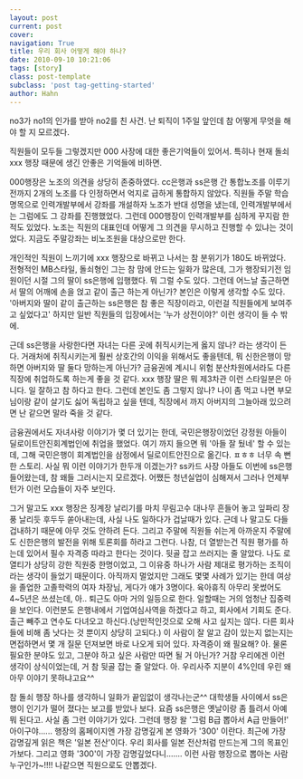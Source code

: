 ```yaml
---
layout: post
current: post
cover:  
navigation: True
title: 우리 회사 어떻게 해야 하나?
date: 2010-09-10 10:21:06
tags: [story]
class: post-template
subclass: 'post tag-getting-started'
author: Hahn
---
```


no3가 no1의 인가를 받아 no2를 친 사건.
난 퇴직이 1주일 앞인데
참 어떻게 무엇을 해야 할 지 모르겠다.

직원들이 모두들 그렇겠지만 000 사장에 대한 좋은기억들이 있어서.
특히나 현재 돌쇠 xxx 행장 때문에 생긴 안좋은 기억들에 비하면.

000행장은 노조의 의견을 상당히 존중하였다.
cc은행과 ss은행 간 통합노조를 이루기 전까지 2개의 노조를 다 인정하면서 억지로 급하게 통합하지 않았다. 직원들 주말 학습 명목으로 인력개발부에서 강좌를 개설하자 노조가 반대 성명을 냈는데, 인력개발부에서는 그럼에도 그 강좌를 진행했었다. 그런데 000행장이 인력개발부를 심하게 꾸지람 한 적도 있었다. 노조는 직원의 대표인데 어떻게 그 의견을 무시하고 진행할 수 있냐는 것이었다. 지금도 주말강좌는 비노조원을 대상으로만 한다.

개인적인 직원이 느끼기에 xxx 행장으로 바뀌고 나서는 참 분위기가 180도 바뀌었다. 전형적인 MB스타일, 돌쇠형인 그는 참 맘에 안드는 일화가 많은데, 그가 행장되기전 임원이던 시절 그의 딸이 ss은행에 입행했다. 뭐 그럴 수도 있다. 그런데 어느날 출근하면서 딸의 어깨에 손을 얹고 같이 출근 하는게 아닌가? 본인은 이렇게 생각할 수도 있다. '아버지와 딸이 같이 출근하는 ss은행은 참 좋은 직장이라고, 이런걸 직원들에게 보여주고 싶었다고' 하지만 일반 직원들의 입장에서는 '누가 상전이야?' 이런 생각이 들 수 밖에.

 근데 ss은행을 사랑한다면 자녀는 다른 곳에 취직시키는게 옳지 않나? 라는 생각이 든다. 거래처에 취직시키는게 훨씬 상호간의 이익을 위해서도 좋을텐데, 뭐 신한은행이 망하면 아버지와 딸 둘다 망하는게 아닌가? 금융권에 계시니 위험 분산차원에서라도 다른 직장에 취업하도록 하는게 좋을 것 같다. xxx 행장 딸은 뭐 제3차관 이런 스타일분은 아니다. 일 잘하고 참 하다고 한다. 그런데 본인도 좀 그렇지 않나? 나이 좀 먹고 나면 부모님이랑 같이 살기도 싫어 독립하고 싶을 텐데, 직장에서 까지 아버지의 그늘아래 있으려면 난 같으면 말라 죽을 것 같다. 

금융권에서도 자녀사랑 이야기가 몇 더 있기는 한데, 국민은행장이었던 강정원 아들이 딜로이트안진회계법인에 취업을 했었다. 여기 까지 들으면 뭐 '아들 잘 뒀네' 할 수 있는데, 그해 국민은행이 회계법인을 삼정에서 딜로이트안진으로 옮긴다. ㅍㅎㅎ 
너무 속 뻔한 스토리. 사실 뭐 이런 이야기가 한두개 이겠는가?
ss카드 사장 아들도 이번에 ss은행 들어왔는데, 참 왜들 그러시는지 모르겠다. 어쨌든 청년실업이 심해져서 그러나 언제부턴가 이런 모습들이 자주 보인다.  

그거 말고도 xxx 행장은 징계장 날리기를 마치 무림고수 대나무 흔들어 놓고 잎파리 장풍 날리듯 후두두 쏟아내는데, 사실 나도 일하다가 겁날때가 있다. 근데 나 말고도 다들 겁내하기 때문에 아무 것도 안하려 든다. 그리고 주말에 직원들 쉬는게 아까운지 주말에도 신한은행의 발전을 위해 토론회를 하라고 그런다. 나참, 더 열받는건 직원 평가를 하는데 있어서 필수 자격증 따라고 한다는 것이다. 뒷골 잡고 쓰러지는 줄 알았다. 나도 로열티가 상당히 강한 직원중 한명이었고, 그 이유중 하나가 사람 제대로 평가하는 조직이라는 생각이 들었기 때문이다. 아직까지 멀었지만 그래도 몇몇 사례가 있기는 한데 여상을 졸업한 고졸학력의 여자 차장님, 게다가 얘가 3명이다. 육아휴직 아무리 못썼어도 4~5년은 쓰셨는데, 아.. 퇴근도 아마 거의 일등으로 한다. 일할때는 거의 엄청난 집중력을 보인다. 이런분도 은행내에서 기업여심사역을 하겠다고 하고, 회사에서 기회도 준다. 출근 빼주고 연수도 다녀오고 하신다.(낭만적인것으로 오해 사고 싶지는 않다. 다른 회사들에 비해 좀 낫다는 것 뿐이지 상당히 고되다.) 이 사람이 잘 알고 감이 있는지 없는지는 면접하면서 몇 개 질문 던져보면 바로 나오게 되어 있다. 
자격증이 왜 필요해? 아. 물론 필요한 분야도 있고, 그분야 하고 싶은 사람만 따면 될 거 아닌가? 거참 우리에겐 이런 생각이 상식이었는데, 거 참 뒷골 잡는 줄 알았다. 
아. 우리사주 지분이 4%인데 우린 왜 아무 이야기 못하냐고요^^ 

참 돌쇠 행장 하나를 생각하니 일화가 끝임없이 생각나는군^^
대학생들 사이에서 ss은행이 인기가 떨어 졌다는 보고를 받았나 보다. 요즘 ss은행은 옛날이랑 좀 틀려서 아예 뭐 된다고. 사실 좀 그런 이야기가 있다.  그런데 행장 왈 '그럼 B급 뽑아서 A급 만들어!' 아이구야...... 행장의 홈페이지엔 가장 감명깊게 본 영화가 '300' 이란다. 최근에 가장 감명깊게 읽은 책은 '일본 전산'이다. 우리 회사를 일본 전산처럼 만드는게 그의 목표인가보다. 그리고 영화 '300'이 가장 감명깊었다니....... 이런 사람 행장으로 뽑아논 사람 누구인가~!!!!   나같으면 직원으로도 안뽑겠다.  

